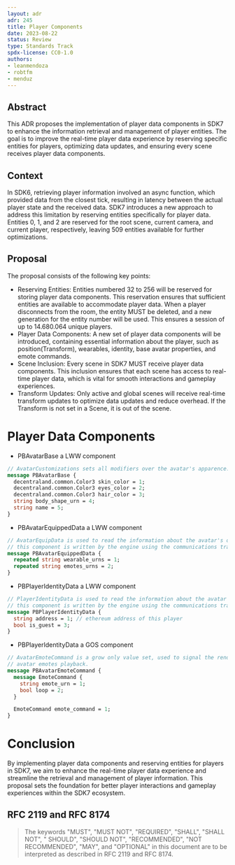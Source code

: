 ```yaml
---
layout: adr
adr: 245
title: Player Components
date: 2023-08-22
status: Review
type: Standards Track
spdx-license: CC0-1.0
authors:
- leanmendoza
- robtfm
- menduz
---
```


## Abstract

This ADR proposes the implementation of player data components in SDK7 to enhance the information retrieval and management of player entities. The goal is to improve the real-time player data experience by reserving specific entities for players, optimizing data updates, and ensuring every scene receives player data components.

## Context

In SDK6, retrieving player information involved an async function, which provided data from the closest tick, resulting in latency between the actual player state and the received data. SDK7 introduces a new approach to address this limitation by reserving entities specifically for player data. Entities 0, 1, and 2 are reserved for the root scene, current camera, and current player, respectively, leaving 509 entities available for further optimizations.

## Proposal

The proposal consists of the following key points:
- Reserving Entities: Entities numbered 32 to 256 will be reserved for storing player data components. This reservation ensures that sufficient entities are available to accommodate player data. When a player disconnects from the room, the entity MUST be deleted, and a new generation for the entity number will be used. This ensures a session of up to 14.680.064 unique players.
- Player Data Components: A new set of player data components will be introduced, containing essential information about the player, such as position(Transform), wearables, identity, base avatar properties, and emote commands. 
- Scene Inclusion: Every scene in SDK7 MUST receive player data components. This inclusion ensures that each scene has access to real-time player data, which is vital for smooth interactions and gameplay experiences.
- Transform Updates: Only active and global scenes will receive real-time transform updates to optimize data updates and reduce overhead. If the Transform is not set in a Scene, it is out of the scene.

# Player Data Components

- PBAvatarBase a LWW component
```proto
// AvatarCustomizations sets all modifiers over the avatar's apparence.
message PBAvatarBase {
  decentraland.common.Color3 skin_color = 1;
  decentraland.common.Color3 eyes_color = 2;
  decentraland.common.Color3 hair_color = 3;
  string body_shape_urn = 4;
  string name = 5;
}
```

- PBAvatarEquippedData a LWW component
```proto
// AvatarEquipData is used to read the information about the avatar's owneables.
// this component is written by the engine using the communications transports' data.
message PBAvatarEquippedData {
  repeated string wearable_urns = 1;
  repeated string emotes_urns = 2;
}
```

- PBPlayerIdentityData a LWW component
```proto
// PlayerIdentityData is used to read the information about the avatar's identity.
// this component is written by the engine using the communications transports' data.
message PBPlayerIdentityData {
  string address = 1; // ethereum address of this player
  bool is_guest = 3;
}
```

- PBPlayerIdentityData a GOS component
```proto
// AvatarEmoteCommand is a grow only value set, used to signal the renderer about
// avatar emotes playback.
message PBAvatarEmoteCommand {
  message EmoteCommand {
    string emote_urn = 1;
    bool loop = 2;
  }

  EmoteCommand emote_command = 1;
}
```

# Conclusion

By implementing player data components and reserving entities for players in SDK7, we aim to enhance the real-time player data experience and streamline the retrieval and management of player information. This proposal sets the foundation for better player interactions and gameplay experiences within the SDK7 ecosystem.

## RFC 2119 and RFC 8174

> The keywords "MUST", "MUST NOT", "REQUIRED", "SHALL", "SHALL NOT", "
> SHOULD", "SHOULD NOT", "RECOMMENDED", "NOT RECOMMENDED", "MAY", and "OPTIONAL"
> in this document are to be interpreted as described in RFC 2119 and RFC 8174.
